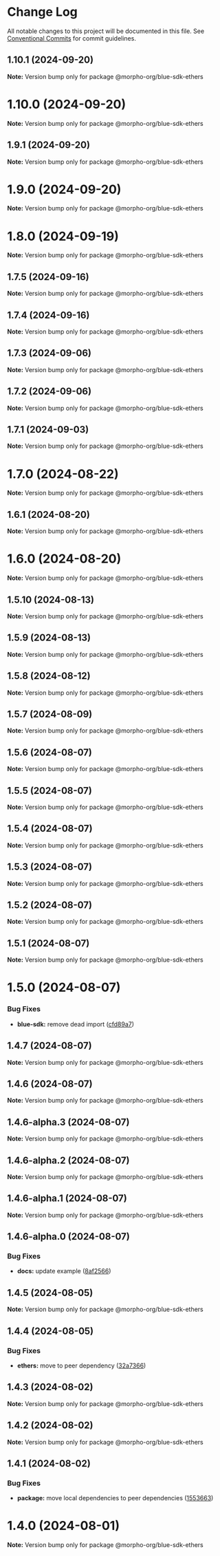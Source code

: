 # Change Log

All notable changes to this project will be documented in this file.
See [Conventional Commits](https://conventionalcommits.org) for commit guidelines.

## 1.10.1 (2024-09-20)

**Note:** Version bump only for package @morpho-org/blue-sdk-ethers

# 1.10.0 (2024-09-20)

**Note:** Version bump only for package @morpho-org/blue-sdk-ethers

## 1.9.1 (2024-09-20)

**Note:** Version bump only for package @morpho-org/blue-sdk-ethers

# 1.9.0 (2024-09-20)

**Note:** Version bump only for package @morpho-org/blue-sdk-ethers

# 1.8.0 (2024-09-19)

**Note:** Version bump only for package @morpho-org/blue-sdk-ethers

## 1.7.5 (2024-09-16)

**Note:** Version bump only for package @morpho-org/blue-sdk-ethers

## 1.7.4 (2024-09-16)

**Note:** Version bump only for package @morpho-org/blue-sdk-ethers

## 1.7.3 (2024-09-06)

**Note:** Version bump only for package @morpho-org/blue-sdk-ethers

## 1.7.2 (2024-09-06)

**Note:** Version bump only for package @morpho-org/blue-sdk-ethers

## 1.7.1 (2024-09-03)

**Note:** Version bump only for package @morpho-org/blue-sdk-ethers

# 1.7.0 (2024-08-22)

**Note:** Version bump only for package @morpho-org/blue-sdk-ethers

## 1.6.1 (2024-08-20)

**Note:** Version bump only for package @morpho-org/blue-sdk-ethers

# 1.6.0 (2024-08-20)

**Note:** Version bump only for package @morpho-org/blue-sdk-ethers

## 1.5.10 (2024-08-13)

**Note:** Version bump only for package @morpho-org/blue-sdk-ethers

## 1.5.9 (2024-08-13)

**Note:** Version bump only for package @morpho-org/blue-sdk-ethers

## 1.5.8 (2024-08-12)

**Note:** Version bump only for package @morpho-org/blue-sdk-ethers

## 1.5.7 (2024-08-09)

**Note:** Version bump only for package @morpho-org/blue-sdk-ethers

## 1.5.6 (2024-08-07)

**Note:** Version bump only for package @morpho-org/blue-sdk-ethers

## 1.5.5 (2024-08-07)

**Note:** Version bump only for package @morpho-org/blue-sdk-ethers

## 1.5.4 (2024-08-07)

**Note:** Version bump only for package @morpho-org/blue-sdk-ethers

## 1.5.3 (2024-08-07)

**Note:** Version bump only for package @morpho-org/blue-sdk-ethers

## 1.5.2 (2024-08-07)

**Note:** Version bump only for package @morpho-org/blue-sdk-ethers

## 1.5.1 (2024-08-07)

**Note:** Version bump only for package @morpho-org/blue-sdk-ethers

# 1.5.0 (2024-08-07)

### Bug Fixes

* **blue-sdk:** remove dead import ([cfd89a7](https://github.com/morpho-org/sdks/commit/cfd89a7dcb207bafb76c3294c1e96ab553c1568a))

## 1.4.7 (2024-08-07)

**Note:** Version bump only for package @morpho-org/blue-sdk-ethers

## 1.4.6 (2024-08-07)

**Note:** Version bump only for package @morpho-org/blue-sdk-ethers

## 1.4.6-alpha.3 (2024-08-07)

**Note:** Version bump only for package @morpho-org/blue-sdk-ethers

## 1.4.6-alpha.2 (2024-08-07)

**Note:** Version bump only for package @morpho-org/blue-sdk-ethers

## 1.4.6-alpha.1 (2024-08-07)

**Note:** Version bump only for package @morpho-org/blue-sdk-ethers

## 1.4.6-alpha.0 (2024-08-07)

### Bug Fixes

* **docs:** update example ([8af2566](https://github.com/morpho-org/sdks/commit/8af2566689c8c1ba70d20797e83837e9d0359108))

## 1.4.5 (2024-08-05)

**Note:** Version bump only for package @morpho-org/blue-sdk-ethers

## 1.4.4 (2024-08-05)

### Bug Fixes

* **ethers:** move to peer dependency ([32a7366](https://github.com/morpho-org/sdks/commit/32a7366e2a83a6a98bb0be69fc9d88f650174bf7))

## 1.4.3 (2024-08-02)

**Note:** Version bump only for package @morpho-org/blue-sdk-ethers

## 1.4.2 (2024-08-02)

**Note:** Version bump only for package @morpho-org/blue-sdk-ethers

## 1.4.1 (2024-08-02)

### Bug Fixes

* **package:** move local dependencies to peer dependencies ([1553663](https://github.com/morpho-org/sdks/commit/15536638c4564743b9d96de17b34739346b3b3e0))

# 1.4.0 (2024-08-01)

**Note:** Version bump only for package @morpho-org/blue-sdk-ethers
